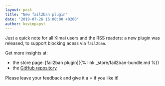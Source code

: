 ```yaml
---
layout: post
title: "New fail2ban plugin"
date: "2019-07-26 16:00:00 +0200"
author: kevinpapst
---
```


Just a quick note for all Kimai users and the RSS readers: a new plugin was released, to support blocking acess via `fail2ban`.

Get more insights at:
- the store page: [fail2ban plugin]({% link _store/fail2ban-bundle.md %})
- the [GitHub repository](https://github.com/Keleo/Fail2BanBundle)

Please leave your feedback and give it a ⭐️ if you like it!
